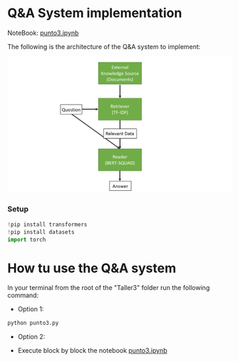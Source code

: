 # Q&A System implementation

NoteBook: [punto3.ipynb](punto3.ipynb)

The following is the architecture of the Q&A system to implement:

![Alt text](image.png)

### Setup

```python
!pip install transformers
!pip install datasets
import torch
```

# How tu use the Q&A system

In your terminal from the root of the "Taller3" folder run the following
command:

- Option 1:

```python
python punto3.py
```

- Option 2:

* Execute block by block the notebook [punto3.ipynb](punto3.ipynb)
